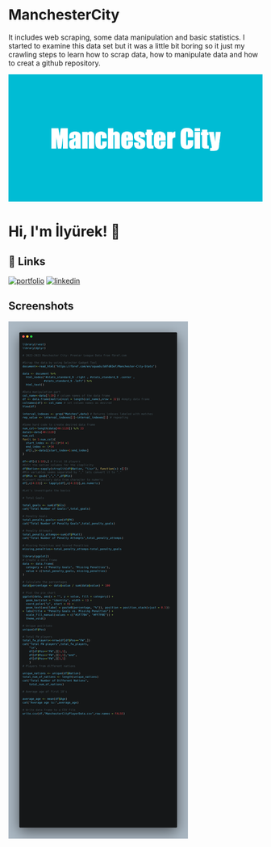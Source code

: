 # ManchesterCity
It includes web scraping, some data manipulation and basic statistics. I started to examine this data set but it was a little bit boring so it just my crawling steps to learn how to scrap data, how to manipulate data and how to creat a github repository.

![logo](https://github.com/ilyurek/ManchesterCity/blob/main/Manchester_City.png)

# Hi, I'm İlyürek! 👋

## 🔗 Links
[![portfolio](https://img.shields.io/badge/my_portfolio-000?style=for-the-badge&logo=ko-fi&logoColor=white)](https://medium.com/@ilyurek)
[![linkedin](https://img.shields.io/badge/linkedin-0A66C2?style=for-the-badge&logo=linkedin&logoColor=white)](https://www.linkedin.com/in/ilyurek/)

## Screenshots

![App Screenshot](https://github.com/ilyurek/ManchesterCity/blob/main/code.png)
